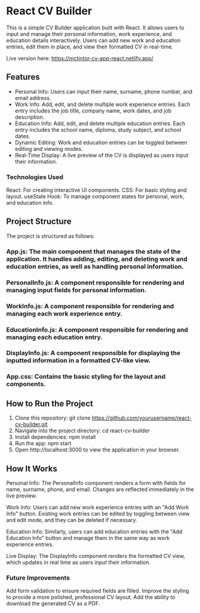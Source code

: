 # React CV Builder

This is a simple CV Builder application built with React. It allows users to input and manage their personal information, work experience, and education details interactively. Users can add new work and education entries, edit them in place, and view their formatted CV in real-time.

Live version here: https://mctintor-cv-app-react.netlify.app/

## Features

- Personal Info: Users can input their name, surname, phone number, and email address.
- Work Info: Add, edit, and delete multiple work experience entries. Each entry includes the job title, company name, work dates, and job description.
- Education Info: Add, edit, and delete multiple education entries. Each entry includes the school name, diploma, study subject, and school dates.
- Dynamic Editing: Work and education entries can be toggled between editing and viewing modes.
- Real-Time Display: A live preview of the CV is displayed as users input their information.

### Technologies Used

React: For creating interactive UI components.
CSS: For basic styling and layout.
useState Hook: To manage component states for personal, work, and education info.

## Project Structure
The project is structured as follows:

### App.js: The main component that manages the state of the application. It handles adding, editing, and deleting work and education entries, as well as handling personal information.
### PersonalInfo.js: A component responsible for rendering and managing input fields for personal information.
### WorkInfo.js: A component responsible for rendering and managing each work experience entry.
### EducationInfo.js: A component responsible for rendering and managing each education entry.
### DisplayInfo.js: A component responsible for displaying the inputted information in a formatted CV-like view.
### App.css: Contains the basic styling for the layout and components.

## How to Run the Project

1. Clone this repository: git clone https://github.com/yourusername/react-cv-builder.git
2. Navigate into the project directory: cd react-cv-builder
3. Install dependencies: npm install
4. Run the app: npm start
5. Open http://localhost:3000 to view the application in your browser.

## How It Works

Personal Info: The PersonalInfo component renders a form with fields for name, surname, phone, and email. Changes are reflected immediately in the live preview.

Work Info: Users can add new work experience entries with an "Add Work Info" button. Existing work entries can be edited by toggling between view and edit mode, and they can be deleted if necessary.

Education Info: Similarly, users can add education entries with the "Add Education Info" button and manage them in the same way as work experience entries.

Live Display: The DisplayInfo component renders the formatted CV view, which updates in real time as users input their information.

### Future Improvements

Add form validation to ensure required fields are filled.
Improve the styling to provide a more polished, professional CV layout.
Add the ability to download the generated CV as a PDF.
